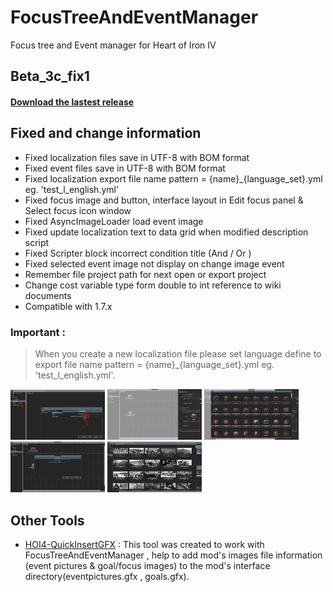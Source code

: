 # FocusTreeAndEventManager
Focus tree and Event manager for Heart of Iron IV

## Beta_3c_fix1
#### [Download the lastest release](https://github.com/pongmadee/FocusTreeAndEventManager/releases)

## Fixed and change information
- Fixed localization files save in UTF-8 with BOM format
- Fixed event files save in UTF-8 with BOM format
- Fixed localization export file name pattern = {name}_{language_set}.yml eg. 'test_l_english.yml'
- Fixed focus image and button, interface layout in Edit focus panel & Select focus icon window
- Fixed AsyncImageLoader load event image
- Fixed update localization text to data grid when modified description script
- Fixed Scripter block incorrect condition title (And / Or )
- Fixed selected event image not display on change image event
- Remember file project path for next open or export project
- Change cost variable type form double to int reference to wiki documents
- Compatible with 1.7.x


### Important :
> When you create a new localization file please set language define to export file name pattern = {name}_{language_set}.yml eg. 'test_l_english.yml'.

<img src="images/demo_eng_set_loc_language.jpg" width="30%"> <img src="images/demo_01.PNG" width="30%">  <img src="images/demo_02.PNG" width="30%"> <img src="images/demo_03.PNG" width="30%"> <img src="images/demo_04.PNG" width="30%">

## Other Tools
- [HOI4-QuickInsertGFX](https://github.com/pongmadee/HOI4-QuickInsertGFX) : This tool was created to work with FocusTreeAndEventManager , help to add mod's images file information (event pictures & goal/focus images) to the mod's interface directory(eventpictures.gfx , goals.gfx).
